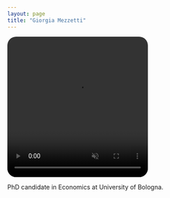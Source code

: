 ```yaml
---
layout: page
title: "Giorgia Mezzetti"
---
```


<video width="320" height="320" autoplay loop muted playsinline style="border-radius: 20px;">
  <source src="tagc_talk_2024.mp4" type="video/mp4">
  Your browser does not support the video tag.
</video>


PhD candidate in Economics at University of Bologna. 
